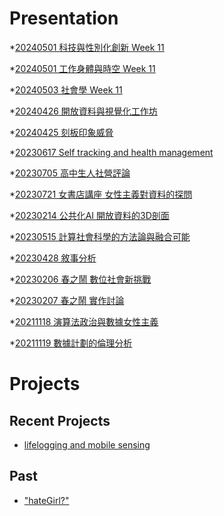 # Presentation
*[20240501 科技與性別化創新 Week 11]()

*[20240501 工作身體與時空 Week 11](https://docs.google.com/presentation/d/e/2PACX-1vS6zsrWwsZNqcfAxtb1A7J9yilksMG3oRMHwyIhcgJ8ljUSv2okX5FE8VK2Kug6QaI-Q7H4ry3sdOfJ/pub?start=false&loop=false&delayms=3000)

*[20240503 社會學 Week 11]()

*[20240426 開放資料與視覺化工作坊](https://docs.google.com/presentation/d/e/2PACX-1vQq2q_8N_t-H-ONJ8NAJ4FoIBaRMWq-zYirz8RJlP-O4GbzQerupIGLT9UOHkVmawvoaewJNOiT_cpv/pub?start=false&loop=false&delayms=3000)

*[20240425 刻板印象威脅]()

*[20230617 Self tracking and health management]()

*[20230705 高中生人社營評論]()

*[20230721 女書店講座 女性主義對資料的探問]()

*[20230214 公共化AI 開放資料的3D剖面]()

*[20230515 計算社會科學的方法論與融合可能]()

*[20230428 敘事分析]()

*[20230206 春之鬧 數位社會新挑戰]()

*[20230207 春之鬧 實作討論]()


*[20211118 演算法政治與數據女性主義]()

*[20211119 數據計劃的倫理分析]()


# Projects

## Recent Projects
* [lifelogging and mobile sensing]()

## Past
* ["hateGirl?"]()

